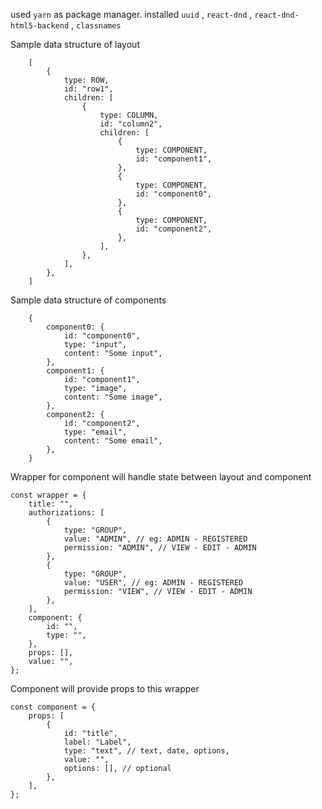 used `yarn` as package manager.
installed `uuid` , `react-dnd` , `react-dnd-html5-backend` , `classnames`

Sample data structure of layout

```
    [
        {
            type: ROW,
            id: "row1",
            children: [
                {
                    type: COLUMN,
                    id: "column2",
                    children: [
                        {
                            type: COMPONENT,
                            id: "component1",
                        },
                        {
                            type: COMPONENT,
                            id: "component0",
                        },
                        {
                            type: COMPONENT,
                            id: "component2",
                        },
                    ],
                },
            ],
        },
    ]
```

Sample data structure of components

```
    {
        component0: {
            id: "component0",
            type: "input",
            content: "Some input",
        },
        component1: {
            id: "component1",
            type: "image",
            content: "Some image",
        },
        component2: {
            id: "component2",
            type: "email",
            content: "Some email",
        },
    }

```

Wrapper for component will handle state between layout and component

```
const wrapper = {
    title: "",
    authorizations: [
        {
            type: "GROUP",
            value: "ADMIN", // eg: ADMIN - REGISTERED
            permission: "ADMIN", // VIEW - EDIT - ADMIN
        },
        {
            type: "GROUP",
            value: "USER", // eg: ADMIN - REGISTERED
            permission: "VIEW", // VIEW - EDIT - ADMIN
        },
    ],
    component: {
        id: "",
        type: "",
    },
    props: [],
    value: "",
};
```

Component will provide props to this wrapper

```
const component = {
    props: [
        {
            id: "title",
            label: "Label",
            type: "text", // text, date, options,
            value: "",
            options: [], // optional
        },
    ],
};
```
